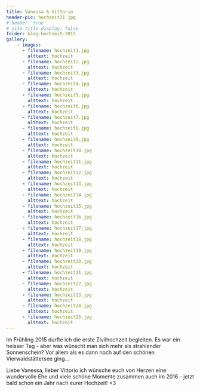 ```yaml
---
title: Vanessa & Vittorio
header-pic: hochzeit21.jpg
# header: true
# site-title-display: false
folder: blog-hochzeit-2015
gallery: 
    - images:
      - filename: hochzeit1.jpg
        alttext: hochzeit
      - filename: hochzeit2.jpg
        alttext: hochzeit
      - filename: hochzeit3.jpg
        alttext: hochzeit
      - filename: hochzeit4.jpg
        alttext: hochzeit
      - filename: hochzeit5.jpg
        alttext: hochzeit
      - filename: hochzeit6.jpg
        alttext: hochzeit
      - filename: hochzeit7.jpg
        alttext: hochzeit
      - filename: hochzeit8.jpg
        alttext: hochzeit
      - filename: hochzeit9.jpg
        alttext: hochzeit
      - filename: hochzeit10.jpg
        alttext: hochzeit
      - filename: hochzeit11.jpg
        alttext: hochzeit
      - filename: hochzeit12.jpg
        alttext: hochzeit
      - filename: hochzeit13.jpg
        alttext: hochzeit
      - filename: hochzeit14.jpg
        alttext: hochzeit
      - filename: hochzeit15.jpg
        alttext: hochzeit
      - filename: hochzeit16.jpg
        alttext: hochzeit
      - filename: hochzeit17.jpg
        alttext: hochzeit
      - filename: hochzeit18.jpg
        alttext: hochzeit
      - filename: hochzeit19.jpg
        alttext: hochzeit
      - filename: hochzeit20.jpg
        alttext: hochzeit
      - filename: hochzeit21.jpg
        alttext: hochzeit
      - filename: hochzeit22.jpg
        alttext: hochzeit
      - filename: hochzeit23.jpg
        alttext: hochzeit
      - filename: hochzeit24.jpg
        alttext: hochzeit
      - filename: hochzeit25.jpg
        alttext: hochzeit
---
```

Im Frühling 2015 durfte ich die erste Zivilhochzeit begleiten. Es war ein heisser Tag - aber was wünscht man sich mehr als strahlender Sonnenschein? Vor allem als es dann noch auf den schönen Vierwaldstättersee ging...

Liebe Vanessa, lieber Vittorio ich wünsche euch von Herzen eine wundervolle Ehe und viele schöne Momente zusammen auch im 2016 - jetzt bald schon ein Jahr nach eurer Hochzeit! 
<3